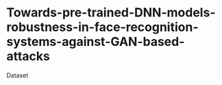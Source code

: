 # Towards-pre-trained-DNN-models-robustness-in-face-recognition-systems-against-GAN-based-attacks
Dataset
